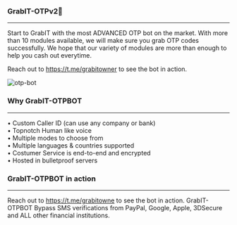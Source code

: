 ### GrabIT-OTPv2🤖
---

Start to GrabIT with the most ADVANCED OTP bot on the market. With more than 10 modules available, we will make sure you grab OTP codes successfully. We hope that our variety of modules are more than enough to help you cash out everytime.

Reach out to https://t.me/grabitowner to see the bot in action.

![otp-bot](https://github.com/GrabITOTP/GrabIT-OTPv2/assets/164067691/89fe4574-1713-4ab6-8b08-8ecb63855e28)


### Why GrabIT-OTPBOT
---

• Custom Caller ID (can use any company or bank) <br>
• Topnotch Human like voice <br>
• Multiple modes to choose from <br>
• Multiple languages & countries supported <br>
• Costumer Service is end-to-end and encrypted <br>
• Hosted in bulletproof servers

### GrabIT-OTPBOT in action
---

Reach out to https://t.me/grabitowne to see the bot in action. GrabIT-OTPBOT Bypass SMS verifications from PayPal, Google, Apple, 3DSecure and ALL other financial institutions.
